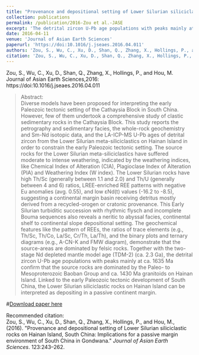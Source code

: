 ```yaml
---
title: "Provenance and depositional setting of Lower Silurian siliciclastic rocks on Hainan Island, South China: Implications for a passive margin environment of South China in Gondwana"
collection: publications
permalink: /publication/2016-Zou et al.-JASE
excerpt: 'The detrital zircon U-Pb age populations with peaks mainly at ca. 1635 Ma indicate that the source rocks are dominated by the Paleo- to Mesoproterozoic Baoban Group and ca. 1430 Ma granitoids on Hainan Island. Linked to the early Paleozoic tectonic development of South China, the Lower Silurian siliciclastic rocks on Hainan Island can be interpreted as depositing in a passive continent margin.'
date: 2016-04-11
venue: 'Journal of Asian Earth Sciences'
paperurl: 'https://doi:10.1016/j.jseaes.2016.04.011'
authors: 'Zou, S., Wu, C., Xu, D., Shan, Q., Zhang, X., Hollings, P., and Hou, M.'
citation: 'Zou, S., Wu, C., Xu, D., Shan, Q., Zhang, X., Hollings, P., Hou, M. (2016). Provenance and depositional setting of Lower Silurian siliciclastic rocks on Hainan Island, South China: Implications for a passive margin environment of South China in Gondwana, <i>Journal of Asian Earth Sciences</i>. 123:243-262.'
---
```

Zou, S., Wu, C., Xu, D., Shan, Q., Zhang, X., Hollings, P., and Hou, M.
Journal of Asian Earth Sciences,2016: https://doi:10.1016/j.jseaes.2016.04.011

>Abstract: <br/>Diverse models have been proposed for interpreting the early Paleozoic tectonic setting of the Cathaysia Block in South China. However, few of them undertook a comprehensive study of clastic sedimentary rocks in the Cathaysia Block. This study reports the petrography and sedimentary facies, the whole-rock geochemistry and Sm-Nd isotopic data, and the LA-ICP-MS U-Pb ages of detrital zircon from the Lower Silurian meta-siliciclastics on Hainan Island in order to constrain the early Paleozoic tectonic setting. The source rocks for the Lower Silurian meta-siliciclastics have suffered moderate to intense weathering, indicated by the weathering indices, like Chemical Index of Alteration (CIA), Plagioclase Index of Alteration (PIA) and Weathering Index (W index). The Lower Silurian rocks have high Th/Sc (generally between 1.1 and 2.0) and Th/U (generally between 4 and 6) ratios, LREE-enriched REE patterns with negative Eu anomalies (avg. 0.55), and low εNd(t) values (-16.2 to -8.5), suggesting a continental margin basin receiving detritus mostly derived from a recycled-orogen or cratonic provenance. This Early Silurian turbiditic succession with rhythmic flysch and incomplete Bouma sequences also reveals a neritic to abyssal facies, continental shelf to continental slope depositional setting. The geochemical features like the pattern of REEs, the ratios of trace elements (e.g., Th/Sc, Th/Co, La/Sc, Cr/Th, La/Th), and the binary plots and ternary diagrams (e.g., A-CN-K and FMW diagram), demonstrate that the source-areas are dominated by felsic rocks. Together with the two-stage Nd depleted mantle model age (TDM-2) (ca. 2.3 Ga), the detrital zircon U-Pb age populations with peaks mainly at ca. 1635 Ma confirm that the source rocks are dominated by the Paleo- to Mesoproterozoic Baoban Group and ca. 1430 Ma granitoids on Hainan Island. Linked to the early Paleozoic tectonic development of South China, the Lower Silurian siliciclastic rocks on Hainan Island can be interpreted as depositing in a passive continent margin.

#[Download paper here](http://academicpages.github.io/files/paper1.pdf)

Recommended citation: <br/>Zou, S., Wu, C., Xu, D., Shan, Q., Zhang, X., Hollings, P., and Hou, M., (2016). "Provenance and depositional setting of Lower Silurian siliciclastic rocks on Hainan Island, South China: Implications for a passive margin environment of South China in Gondwana." <i>Journal of Asian Earth Sciences</i>. 123:243–262.
